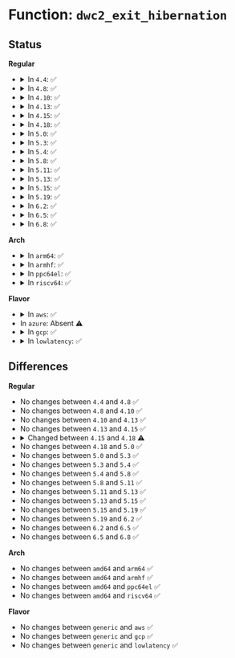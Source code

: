# Function: <code>dwc2_exit_hibernation</code>

## Status
<b>Regular</b>
<ul>
<li>
<details>
<summary>In <code>4.4</code>: ✅</summary>

```c
int dwc2_exit_hibernation(struct dwc2_hsotg *hsotg, bool restore);
```

**Collision:** Unique Global

**Inline:** No

**Transformation:** False

**Instances:**

```
In drivers/usb/dwc2/core.c (ffffffff81621d20)
Location: drivers/usb/dwc2/core.c:316
Inline: False
Direct callers:
  - drivers/usb/dwc2/core_intr.c:dwc2_handle_common_intr
  - drivers/usb/dwc2/core_intr.c:dwc2_handle_common_intr
  - drivers/usb/dwc2/hcd.c:_dwc2_hcd_resume
```
**Symbols:**

```
ffffffff81621d20-ffffffff81621ffd: dwc2_exit_hibernation (STB_GLOBAL)
```
</details>
</li>
<li>
<details>
<summary>In <code>4.8</code>: ✅</summary>

```c
int dwc2_exit_hibernation(struct dwc2_hsotg *hsotg, bool restore);
```

**Collision:** Unique Global

**Inline:** No

**Transformation:** False

**Instances:**

```
In drivers/usb/dwc2/core.c (ffffffff81681c80)
Location: drivers/usb/dwc2/core.c:133
Inline: False
Direct callers:
  - drivers/usb/dwc2/core_intr.c:dwc2_handle_common_intr
  - drivers/usb/dwc2/core_intr.c:dwc2_handle_common_intr
  - drivers/usb/dwc2/hcd.c:_dwc2_hcd_resume
```
**Symbols:**

```
ffffffff81681c80-ffffffff81681e4b: dwc2_exit_hibernation (STB_GLOBAL)
```
</details>
</li>
<li>
<details>
<summary>In <code>4.10</code>: ✅</summary>

```c
int dwc2_exit_hibernation(struct dwc2_hsotg *hsotg, bool restore);
```

**Collision:** Unique Global

**Inline:** No

**Transformation:** False

**Instances:**

```
In drivers/usb/dwc2/core.c (ffffffff816afab0)
Location: drivers/usb/dwc2/core.c:133
Inline: False
Direct callers:
  - drivers/usb/dwc2/core_intr.c:dwc2_handle_common_intr
  - drivers/usb/dwc2/core_intr.c:dwc2_handle_common_intr
  - drivers/usb/dwc2/hcd.c:_dwc2_hcd_resume
```
**Symbols:**

```
ffffffff816afab0-ffffffff816afc7d: dwc2_exit_hibernation (STB_GLOBAL)
```
</details>
</li>
<li>
<details>
<summary>In <code>4.13</code>: ✅</summary>

```c
int dwc2_exit_hibernation(struct dwc2_hsotg *hsotg, bool restore);
```

**Collision:** Unique Global

**Inline:** No

**Transformation:** False

**Instances:**

```
In drivers/usb/dwc2/core.c (ffffffff816c4c60)
Location: drivers/usb/dwc2/core.c:133
Inline: False
Direct callers:
  - drivers/usb/dwc2/core_intr.c:dwc2_handle_common_intr
  - drivers/usb/dwc2/core_intr.c:dwc2_handle_common_intr
  - drivers/usb/dwc2/hcd.c:_dwc2_hcd_resume
```
**Symbols:**

```
ffffffff816c4c60-ffffffff816c4e31: dwc2_exit_hibernation (STB_GLOBAL)
```
</details>
</li>
<li>
<details>
<summary>In <code>4.15</code>: ✅</summary>

```c
int dwc2_exit_hibernation(struct dwc2_hsotg *hsotg, bool restore);
```

**Collision:** Unique Global

**Inline:** No

**Transformation:** False

**Instances:**

```
In drivers/usb/dwc2/core.c (ffffffff81730f40)
Location: drivers/usb/dwc2/core.c:134
Inline: False
Direct callers:
  - drivers/usb/dwc2/core_intr.c:dwc2_handle_common_intr
  - drivers/usb/dwc2/core_intr.c:dwc2_handle_common_intr
  - drivers/usb/dwc2/hcd.c:_dwc2_hcd_resume
```
**Symbols:**

```
ffffffff81730f40-ffffffff81731111: dwc2_exit_hibernation (STB_GLOBAL)
```
</details>
</li>
<li>
<details>
<summary>In <code>4.18</code>: ✅</summary>

```c
int dwc2_exit_hibernation(struct dwc2_hsotg *hsotg, int rem_wakeup, int reset, int is_host);
```

**Collision:** Unique Global

**Inline:** No

**Transformation:** False

**Instances:**

```
In drivers/usb/dwc2/core.c (ffffffff81770350)
Location: drivers/usb/dwc2/core.c:482
Inline: False
Direct callers:
  - drivers/usb/dwc2/core_intr.c:dwc2_handle_common_intr
  - drivers/usb/dwc2/core_intr.c:dwc2_handle_common_intr
  - drivers/usb/dwc2/core_intr.c:dwc2_handle_common_intr
  - drivers/usb/dwc2/core_intr.c:dwc2_handle_common_intr
  - drivers/usb/dwc2/core_intr.c:dwc2_handle_common_intr
```
**Symbols:**

```
ffffffff81770350-ffffffff81770367: dwc2_exit_hibernation (STB_GLOBAL)
```
</details>
</li>
<li>
<details>
<summary>In <code>5.0</code>: ✅</summary>

```c
int dwc2_exit_hibernation(struct dwc2_hsotg *hsotg, int rem_wakeup, int reset, int is_host);
```

**Collision:** Unique Global

**Inline:** No

**Transformation:** False

**Instances:**

```
In drivers/usb/dwc2/core.c (ffffffff817949f0)
Location: drivers/usb/dwc2/core.c:482
Inline: False
Direct callers:
  - drivers/usb/dwc2/core_intr.c:dwc2_handle_common_intr
  - drivers/usb/dwc2/core_intr.c:dwc2_handle_common_intr
  - drivers/usb/dwc2/core_intr.c:dwc2_handle_common_intr
  - drivers/usb/dwc2/core_intr.c:dwc2_handle_common_intr
  - drivers/usb/dwc2/core_intr.c:dwc2_handle_common_intr
```
**Symbols:**

```
ffffffff817949f0-ffffffff81794a07: dwc2_exit_hibernation (STB_GLOBAL)
```
</details>
</li>
<li>
<details>
<summary>In <code>5.3</code>: ✅</summary>

```c
int dwc2_exit_hibernation(struct dwc2_hsotg *hsotg, int rem_wakeup, int reset, int is_host);
```

**Collision:** Unique Global

**Inline:** No

**Transformation:** False

**Instances:**

```
In drivers/usb/dwc2/core.c (ffffffff817d3250)
Location: drivers/usb/dwc2/core.c:482
Inline: False
Direct callers:
  - drivers/usb/dwc2/core_intr.c:dwc2_handle_gpwrdn_intr
  - drivers/usb/dwc2/core_intr.c:dwc2_handle_gpwrdn_intr
  - drivers/usb/dwc2/core_intr.c:dwc2_handle_gpwrdn_intr
  - drivers/usb/dwc2/core_intr.c:dwc2_handle_gpwrdn_intr
  - drivers/usb/dwc2/core_intr.c:dwc2_handle_gpwrdn_intr
```
**Symbols:**

```
ffffffff817d3250-ffffffff817d3267: dwc2_exit_hibernation (STB_GLOBAL)
```
</details>
</li>
<li>
<details>
<summary>In <code>5.4</code>: ✅</summary>

```c
int dwc2_exit_hibernation(struct dwc2_hsotg *hsotg, int rem_wakeup, int reset, int is_host);
```

**Collision:** Unique Global

**Inline:** No

**Transformation:** False

**Instances:**

```
In drivers/usb/dwc2/core.c (ffffffff81804120)
Location: drivers/usb/dwc2/core.c:482
Inline: False
Direct callers:
  - drivers/usb/dwc2/core_intr.c:dwc2_handle_gpwrdn_intr
  - drivers/usb/dwc2/core_intr.c:dwc2_handle_gpwrdn_intr
  - drivers/usb/dwc2/core_intr.c:dwc2_handle_gpwrdn_intr
  - drivers/usb/dwc2/core_intr.c:dwc2_handle_gpwrdn_intr
  - drivers/usb/dwc2/core_intr.c:dwc2_handle_gpwrdn_intr
```
**Symbols:**

```
ffffffff81804120-ffffffff81804137: dwc2_exit_hibernation (STB_GLOBAL)
```
</details>
</li>
<li>
<details>
<summary>In <code>5.8</code>: ✅</summary>

```c
int dwc2_exit_hibernation(struct dwc2_hsotg *hsotg, int rem_wakeup, int reset, int is_host);
```

**Collision:** Unique Global

**Inline:** No

**Transformation:** False

**Instances:**

```
In drivers/usb/dwc2/core.c (ffffffff818d4de0)
Location: drivers/usb/dwc2/core.c:482
Inline: False
Direct callers:
  - drivers/usb/dwc2/core_intr.c:dwc2_handle_gpwrdn_intr
  - drivers/usb/dwc2/core_intr.c:dwc2_handle_gpwrdn_intr
  - drivers/usb/dwc2/core_intr.c:dwc2_handle_gpwrdn_intr
  - drivers/usb/dwc2/core_intr.c:dwc2_handle_gpwrdn_intr
  - drivers/usb/dwc2/core_intr.c:dwc2_handle_gpwrdn_intr
```
**Symbols:**

```
ffffffff818d4de0-ffffffff818d4df7: dwc2_exit_hibernation (STB_GLOBAL)
```
</details>
</li>
<li>
<details>
<summary>In <code>5.11</code>: ✅</summary>

```c
int dwc2_exit_hibernation(struct dwc2_hsotg *hsotg, int rem_wakeup, int reset, int is_host);
```

**Collision:** Unique Global

**Inline:** No

**Transformation:** False

**Instances:**

```
In drivers/usb/dwc2/core.c (ffffffff818df100)
Location: drivers/usb/dwc2/core.c:482
Inline: False
Direct callers:
  - drivers/usb/dwc2/core_intr.c:dwc2_handle_gpwrdn_intr
  - drivers/usb/dwc2/core_intr.c:dwc2_handle_gpwrdn_intr
  - drivers/usb/dwc2/core_intr.c:dwc2_handle_gpwrdn_intr
  - drivers/usb/dwc2/core_intr.c:dwc2_handle_gpwrdn_intr
  - drivers/usb/dwc2/core_intr.c:dwc2_handle_gpwrdn_intr
```
**Symbols:**

```
ffffffff818df100-ffffffff818df117: dwc2_exit_hibernation (STB_GLOBAL)
```
</details>
</li>
<li>
<details>
<summary>In <code>5.13</code>: ✅</summary>

```c
int dwc2_exit_hibernation(struct dwc2_hsotg *hsotg, int rem_wakeup, int reset, int is_host);
```

**Collision:** Unique Global

**Inline:** No

**Transformation:** False

**Instances:**

```
In drivers/usb/dwc2/core.c (ffffffff818c2200)
Location: drivers/usb/dwc2/core.c:410
Inline: False
Direct callers:
  - drivers/usb/dwc2/platform.c:dwc2_driver_remove
  - drivers/usb/dwc2/hcd.c:_dwc2_hcd_urb_enqueue
  - drivers/usb/dwc2/hcd.c:_dwc2_hcd_urb_enqueue
  - drivers/usb/dwc2/hcd.c:_dwc2_hcd_resume
  - drivers/usb/dwc2/hcd.c:dwc2_port_resume
```
**Symbols:**

```
ffffffff818c2200-ffffffff818c2217: dwc2_exit_hibernation (STB_GLOBAL)
```
</details>
</li>
<li>
<details>
<summary>In <code>5.15</code>: ✅</summary>

```c
int dwc2_exit_hibernation(struct dwc2_hsotg *hsotg, int rem_wakeup, int reset, int is_host);
```

**Collision:** Unique Global

**Inline:** No

**Transformation:** False

**Instances:**

```
In drivers/usb/dwc2/core.c (ffffffff81958f30)
Location: drivers/usb/dwc2/core.c:410
Inline: False
Direct callers:
  - drivers/usb/dwc2/platform.c:dwc2_driver_remove
  - drivers/usb/dwc2/hcd.c:_dwc2_hcd_urb_enqueue
  - drivers/usb/dwc2/hcd.c:_dwc2_hcd_urb_enqueue
  - drivers/usb/dwc2/hcd.c:_dwc2_hcd_resume
  - drivers/usb/dwc2/hcd.c:dwc2_port_resume
```
**Symbols:**

```
ffffffff81958f30-ffffffff81958f47: dwc2_exit_hibernation (STB_GLOBAL)
```
</details>
</li>
<li>
<details>
<summary>In <code>5.19</code>: ✅</summary>

```c
int dwc2_exit_hibernation(struct dwc2_hsotg *hsotg, int rem_wakeup, int reset, int is_host);
```

**Collision:** Unique Global

**Inline:** No

**Transformation:** False

**Instances:**

```
In drivers/usb/dwc2/core.c (ffffffff81ab2d80)
Location: drivers/usb/dwc2/core.c:410
Inline: False
Direct callers:
  - drivers/usb/dwc2/platform.c:dwc2_driver_remove
  - drivers/usb/dwc2/hcd.c:_dwc2_hcd_urb_enqueue
  - drivers/usb/dwc2/hcd.c:_dwc2_hcd_urb_enqueue
  - drivers/usb/dwc2/hcd.c:_dwc2_hcd_resume
  - drivers/usb/dwc2/hcd.c:dwc2_port_resume
```
**Symbols:**

```
ffffffff81ab2d80-ffffffff81ab2daf: dwc2_exit_hibernation (STB_GLOBAL)
```
</details>
</li>
<li>
<details>
<summary>In <code>6.2</code>: ✅</summary>

```c
int dwc2_exit_hibernation(struct dwc2_hsotg *hsotg, int rem_wakeup, int reset, int is_host);
```

**Collision:** Unique Global

**Inline:** No

**Transformation:** False

**Instances:**

```
In drivers/usb/dwc2/core.c (ffffffff81c3b4b0)
Location: drivers/usb/dwc2/core.c:380
Inline: False
Direct callers:
  - drivers/usb/dwc2/platform.c:dwc2_driver_remove
  - drivers/usb/dwc2/platform.c:dwc2_driver_remove
  - drivers/usb/dwc2/hcd.c:_dwc2_hcd_urb_enqueue
  - drivers/usb/dwc2/hcd.c:_dwc2_hcd_urb_enqueue
  - drivers/usb/dwc2/hcd.c:_dwc2_hcd_resume
  - drivers/usb/dwc2/hcd.c:dwc2_port_resume
```
**Symbols:**

```
ffffffff81c3b4b0-ffffffff81c3b4df: dwc2_exit_hibernation (STB_GLOBAL)
```
</details>
</li>
<li>
<details>
<summary>In <code>6.5</code>: ✅</summary>

```c
int dwc2_exit_hibernation(struct dwc2_hsotg *hsotg, int rem_wakeup, int reset, int is_host);
```

**Collision:** Unique Global

**Inline:** No

**Transformation:** False

**Instances:**

```
In drivers/usb/dwc2/core.c (ffffffff81ca2860)
Location: drivers/usb/dwc2/core.c:380
Inline: False
Direct callers:
  - drivers/usb/dwc2/platform.c:dwc2_driver_remove
  - drivers/usb/dwc2/platform.c:dwc2_driver_remove
  - drivers/usb/dwc2/hcd.c:_dwc2_hcd_urb_enqueue
  - drivers/usb/dwc2/hcd.c:_dwc2_hcd_urb_enqueue
  - drivers/usb/dwc2/hcd.c:_dwc2_hcd_resume
  - drivers/usb/dwc2/hcd.c:dwc2_port_resume
```
**Symbols:**

```
ffffffff81ca2860-ffffffff81ca288f: dwc2_exit_hibernation (STB_GLOBAL)
```
</details>
</li>
<li>
<details>
<summary>In <code>6.8</code>: ✅</summary>

```c
int dwc2_exit_hibernation(struct dwc2_hsotg *hsotg, int rem_wakeup, int reset, int is_host);
```

**Collision:** Unique Global

**Inline:** No

**Transformation:** False

**Instances:**

```
In drivers/usb/dwc2/core.c (ffffffff81d574b0)
Location: drivers/usb/dwc2/core.c:380
Inline: False
Direct callers:
  - drivers/usb/dwc2/platform.c:dwc2_driver_remove
  - drivers/usb/dwc2/platform.c:dwc2_driver_remove
  - drivers/usb/dwc2/hcd.c:_dwc2_hcd_urb_enqueue
  - drivers/usb/dwc2/hcd.c:_dwc2_hcd_urb_enqueue
  - drivers/usb/dwc2/hcd.c:_dwc2_hcd_resume
  - drivers/usb/dwc2/hcd.c:dwc2_port_resume
```
**Symbols:**

```
ffffffff81d574b0-ffffffff81d574df: dwc2_exit_hibernation (STB_GLOBAL)
```
</details>
</li>
</ul>
<b>Arch</b>
<ul>
<li>
<details>
<summary>In <code>arm64</code>: ✅</summary>

```c
int dwc2_exit_hibernation(struct dwc2_hsotg *hsotg, int rem_wakeup, int reset, int is_host);
```

**Collision:** Unique Global

**Inline:** No

**Transformation:** False

**Instances:**

```
In drivers/usb/dwc2/core.c (ffff800010a3acd0)
Location: drivers/usb/dwc2/core.c:482
Inline: False
Direct callers:
  - drivers/usb/dwc2/core_intr.c:dwc2_handle_gpwrdn_intr
  - drivers/usb/dwc2/core_intr.c:dwc2_handle_gpwrdn_intr
  - drivers/usb/dwc2/core_intr.c:dwc2_handle_gpwrdn_intr
  - drivers/usb/dwc2/core_intr.c:dwc2_handle_gpwrdn_intr
  - drivers/usb/dwc2/core_intr.c:dwc2_handle_gpwrdn_intr
```
**Symbols:**

```
ffff800010a3acd0-ffff800010a3ad38: dwc2_exit_hibernation (STB_GLOBAL)
```
</details>
</li>
<li>
<details>
<summary>In <code>armhf</code>: ✅</summary>

```c
int dwc2_exit_hibernation(struct dwc2_hsotg *hsotg, int rem_wakeup, int reset, int is_host);
```

**Collision:** Unique Global

**Inline:** No

**Transformation:** False

**Instances:**

```
In drivers/usb/dwc2/core.c (c0b0e3dc)
Location: drivers/usb/dwc2/core.c:482
Inline: False
Direct callers:
  - drivers/usb/dwc2/core_intr.c:dwc2_handle_gpwrdn_intr
  - drivers/usb/dwc2/core_intr.c:dwc2_handle_gpwrdn_intr
  - drivers/usb/dwc2/core_intr.c:dwc2_handle_gpwrdn_intr
```
**Symbols:**

```
c0b0e3dc-c0b0e410: dwc2_exit_hibernation (STB_GLOBAL)
```
</details>
</li>
<li>
<details>
<summary>In <code>ppc64el</code>: ✅</summary>

```c
int dwc2_exit_hibernation(struct dwc2_hsotg *hsotg, int rem_wakeup, int reset, int is_host);
```

**Collision:** Unique Global

**Inline:** No

**Transformation:** False

**Instances:**

```
In drivers/usb/dwc2/core.c (c000000000af87e0)
Location: drivers/usb/dwc2/core.c:482
Inline: False
Direct callers:
  - drivers/usb/dwc2/core_intr.c:dwc2_handle_gpwrdn_intr
  - drivers/usb/dwc2/core_intr.c:dwc2_handle_gpwrdn_intr
  - drivers/usb/dwc2/core_intr.c:dwc2_handle_gpwrdn_intr
  - drivers/usb/dwc2/core_intr.c:dwc2_handle_gpwrdn_intr
  - drivers/usb/dwc2/core_intr.c:dwc2_handle_gpwrdn_intr
```
**Symbols:**

```
c000000000af87e0-c000000000af8824: dwc2_exit_hibernation (STB_GLOBAL)
```
</details>
</li>
<li>
<details>
<summary>In <code>riscv64</code>: ✅</summary>

```c
int dwc2_exit_hibernation(struct dwc2_hsotg *hsotg, int rem_wakeup, int reset, int is_host);
```

**Collision:** Unique Global

**Inline:** No

**Transformation:** False

**Instances:**

```
In drivers/usb/dwc2/core.c (ffffffe000655fc4)
Location: drivers/usb/dwc2/core.c:482
Inline: False
Direct callers:
  - drivers/usb/dwc2/core_intr.c:dwc2_handle_gpwrdn_intr
  - drivers/usb/dwc2/core_intr.c:dwc2_handle_gpwrdn_intr
  - drivers/usb/dwc2/core_intr.c:dwc2_handle_gpwrdn_intr
  - drivers/usb/dwc2/core_intr.c:dwc2_handle_gpwrdn_intr
  - drivers/usb/dwc2/core_intr.c:dwc2_handle_gpwrdn_intr
```
**Symbols:**

```
ffffffe000655fc4-ffffffe00065600c: dwc2_exit_hibernation (STB_GLOBAL)
```
</details>
</li>
</ul>
<b>Flavor</b>
<ul>
<li>
<details>
<summary>In <code>aws</code>: ✅</summary>

```c
int dwc2_exit_hibernation(struct dwc2_hsotg *hsotg, int rem_wakeup, int reset, int is_host);
```

**Collision:** Unique Global

**Inline:** No

**Transformation:** False

**Instances:**

```
In drivers/usb/dwc2/core.c (ffffffff817bc500)
Location: drivers/usb/dwc2/core.c:482
Inline: False
Direct callers:
  - drivers/usb/dwc2/core_intr.c:dwc2_handle_gpwrdn_intr
  - drivers/usb/dwc2/core_intr.c:dwc2_handle_gpwrdn_intr
  - drivers/usb/dwc2/core_intr.c:dwc2_handle_gpwrdn_intr
  - drivers/usb/dwc2/core_intr.c:dwc2_handle_gpwrdn_intr
  - drivers/usb/dwc2/core_intr.c:dwc2_handle_gpwrdn_intr
```
**Symbols:**

```
ffffffff817bc500-ffffffff817bc517: dwc2_exit_hibernation (STB_GLOBAL)
```
</details>
</li>
<li>
In <code>azure</code>: Absent ⚠️
</li>
<li>
<details>
<summary>In <code>gcp</code>: ✅</summary>

```c
int dwc2_exit_hibernation(struct dwc2_hsotg *hsotg, int rem_wakeup, int reset, int is_host);
```

**Collision:** Unique Global

**Inline:** No

**Transformation:** False

**Instances:**

```
In drivers/usb/dwc2/core.c (ffffffff817f8fa0)
Location: drivers/usb/dwc2/core.c:482
Inline: False
Direct callers:
  - drivers/usb/dwc2/core_intr.c:dwc2_handle_gpwrdn_intr
  - drivers/usb/dwc2/core_intr.c:dwc2_handle_gpwrdn_intr
  - drivers/usb/dwc2/core_intr.c:dwc2_handle_gpwrdn_intr
  - drivers/usb/dwc2/core_intr.c:dwc2_handle_gpwrdn_intr
  - drivers/usb/dwc2/core_intr.c:dwc2_handle_gpwrdn_intr
```
**Symbols:**

```
ffffffff817f8fa0-ffffffff817f8fb7: dwc2_exit_hibernation (STB_GLOBAL)
```
</details>
</li>
<li>
<details>
<summary>In <code>lowlatency</code>: ✅</summary>

```c
int dwc2_exit_hibernation(struct dwc2_hsotg *hsotg, int rem_wakeup, int reset, int is_host);
```

**Collision:** Unique Global

**Inline:** No

**Transformation:** False

**Instances:**

```
In drivers/usb/dwc2/core.c (ffffffff818131e0)
Location: drivers/usb/dwc2/core.c:482
Inline: False
Direct callers:
  - drivers/usb/dwc2/core_intr.c:dwc2_handle_gpwrdn_intr
  - drivers/usb/dwc2/core_intr.c:dwc2_handle_gpwrdn_intr
  - drivers/usb/dwc2/core_intr.c:dwc2_handle_gpwrdn_intr
  - drivers/usb/dwc2/core_intr.c:dwc2_handle_gpwrdn_intr
  - drivers/usb/dwc2/core_intr.c:dwc2_handle_gpwrdn_intr
```
**Symbols:**

```
ffffffff818131e0-ffffffff818131f7: dwc2_exit_hibernation (STB_GLOBAL)
```
</details>
</li>
</ul>

## Differences
<b>Regular</b>
<ul>
<li>
No changes between <code>4.4</code> and <code>4.8</code> ✅
</li>
<li>
No changes between <code>4.8</code> and <code>4.10</code> ✅
</li>
<li>
No changes between <code>4.10</code> and <code>4.13</code> ✅
</li>
<li>
No changes between <code>4.13</code> and <code>4.15</code> ✅
</li>
<li>
<details>
<summary>Changed between <code>4.15</code> and <code>4.18</code> ⚠️</summary>
<ul>
<li>
<b>Param added. </b>
<code>int rem_wakeup</code>
</li>
<li>
<b>Param added. </b>
<code>int reset</code>
</li>
<li>
<b>Param added. </b>
<code>int is_host</code>
</li>
<li>
<b>Param removed. </b>
<code>bool restore</code>
</li>
</ul>
</details>
</li>
<li>
No changes between <code>4.18</code> and <code>5.0</code> ✅
</li>
<li>
No changes between <code>5.0</code> and <code>5.3</code> ✅
</li>
<li>
No changes between <code>5.3</code> and <code>5.4</code> ✅
</li>
<li>
No changes between <code>5.4</code> and <code>5.8</code> ✅
</li>
<li>
No changes between <code>5.8</code> and <code>5.11</code> ✅
</li>
<li>
No changes between <code>5.11</code> and <code>5.13</code> ✅
</li>
<li>
No changes between <code>5.13</code> and <code>5.15</code> ✅
</li>
<li>
No changes between <code>5.15</code> and <code>5.19</code> ✅
</li>
<li>
No changes between <code>5.19</code> and <code>6.2</code> ✅
</li>
<li>
No changes between <code>6.2</code> and <code>6.5</code> ✅
</li>
<li>
No changes between <code>6.5</code> and <code>6.8</code> ✅
</li>
</ul>
<b>Arch</b>
<ul>
<li>
No changes between <code>amd64</code> and <code>arm64</code> ✅
</li>
<li>
No changes between <code>amd64</code> and <code>armhf</code> ✅
</li>
<li>
No changes between <code>amd64</code> and <code>ppc64el</code> ✅
</li>
<li>
No changes between <code>amd64</code> and <code>riscv64</code> ✅
</li>
</ul>
<b>Flavor</b>
<ul>
<li>
No changes between <code>generic</code> and <code>aws</code> ✅
</li>
<li>
No changes between <code>generic</code> and <code>gcp</code> ✅
</li>
<li>
No changes between <code>generic</code> and <code>lowlatency</code> ✅
</li>
</ul>
